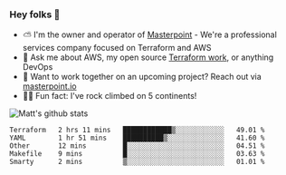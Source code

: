 

### Hey folks 👋

- ⛅️ I'm the owner and operator of [Masterpoint](https://masterpoint.io) - We're a professional services company focused on Terraform and AWS
- 💬 Ask me about AWS, my open source [Terraform work](https://github.com/masterpointio?q=terraform&type=&language=hcl), or anything DevOps
- 🔨 Want to work together on an upcoming project? Reach out via [masterpoint.io](https://masterpoint.io)
- 🧗‍♂️ Fun fact: I've rock climbed on 5 continents! 


![Matt's github stats](https://github-readme-stats.vercel.app/api?username=Gowiem&count_private=true&theme=cobalt&show_icons=true)

<!--START_SECTION:waka-->
```text
Terraform   2 hrs 11 mins   ████████████▒░░░░░░░░░░░░   49.01 % 
YAML        1 hr 51 mins    ██████████▒░░░░░░░░░░░░░░   41.60 % 
Other       12 mins         █░░░░░░░░░░░░░░░░░░░░░░░░   04.51 % 
Makefile    9 mins          █░░░░░░░░░░░░░░░░░░░░░░░░   03.63 % 
Smarty      2 mins          ▒░░░░░░░░░░░░░░░░░░░░░░░░   01.01 % 
```
<!--END_SECTION:waka-->
